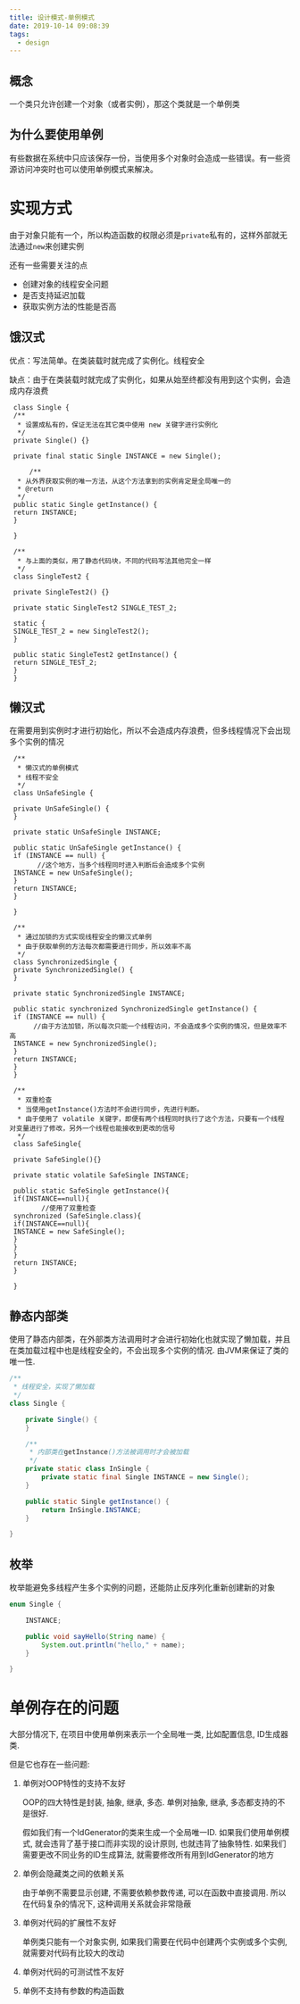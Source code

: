 ```yaml
---
title: 设计模式-单例模式
date: 2019-10-14 09:08:39
tags:
  - design
---
```


## **概念**

一个类只允许创建一个对象（或者实例），那这个类就是一个单例类

## **为什么要使用单例**

有些数据在系统中只应该保存一份，当使用多个对象时会造成一些错误。有一些资源访问冲突时也可以使用单例模式来解决。

# **实现方式**

由于对象只能有一个，所以构造函数的权限必须是`private`私有的，这样外部就无法通过`new`来创建实例

还有一些需要关注的点

-   创建对象的线程安全问题
-   是否支持延迟加载
-   获取实例方法的性能是否高

## **饿汉式**

优点：写法简单。在类装载时就完成了实例化。线程安全

缺点：由于在类装载时就完成了实例化，如果从始至终都没有用到这个实例，会造成内存浪费

```
 class Single {
 /**
  * 设置成私有的，保证无法在其它类中使用 new 关键字进行实例化
  */
 private Single() {}
 
 private final static Single INSTANCE = new Single();
 
     /**
  * 从外界获取实例的唯一方法，从这个方法拿到的实例肯定是全局唯一的
  * @return
  */
 public static Single getInstance() {
 return INSTANCE;
 }
 
 }
 
 /**
  * 与上面的类似，用了静态代码块，不同的代码写法其他完全一样
  */
 class SingleTest2 {
 
 private SingleTest2() {}
 
 private static SingleTest2 SINGLE_TEST_2;
 
 static {
 SINGLE_TEST_2 = new SingleTest2();
 }

 public static SingleTest2 getInstance() {
 return SINGLE_TEST_2;
 }
 }

```

## **懒汉式**

在需要用到实例时才进行初始化，所以不会造成内存浪费，但多线程情况下会出现多个实例的情况

```
 /**
  * 懒汉式的单例模式
  * 线程不安全
  */
 class UnSafeSingle {
 
 private UnSafeSingle() {
 }
 
 private static UnSafeSingle INSTANCE;
 
 public static UnSafeSingle getInstance() {
 if (INSTANCE == null) {
       //这个地方，当多个线程同时进入判断后会造成多个实例
 INSTANCE = new UnSafeSingle();
 }
 return INSTANCE;
 }
 
 }
 
 /**
  * 通过加锁的方式实现线程安全的懒汉式单例
  * 由于获取单例的方法每次都需要进行同步，所以效率不高
  */
 class SynchronizedSingle {
 private SynchronizedSingle() {
 }
 
 private static SynchronizedSingle INSTANCE;
 
 public static synchronized SynchronizedSingle getInstance() {
 if (INSTANCE == null) {
      //由于方法加锁，所以每次只能一个线程访问，不会造成多个实例的情况，但是效率不高
 INSTANCE = new SynchronizedSingle();
 }
 return INSTANCE;
 }
 }
 
 /**
  * 双重检查
  * 当使用getInstance()方法时不会进行同步，先进行判断。
  * 由于使用了 volatile 关键字，即便有两个线程同时执行了这个方法，只要有一个线程对变量进行了修改，另外一个线程也能接收到更改的信号
  */
 class SafeSingle{
 
 private SafeSingle(){}
 
 private static volatile SafeSingle INSTANCE;
 
 public static SafeSingle getInstance(){
 if(INSTANCE==null){
        //使用了双重检查
 synchronized (SafeSingle.class){
 if(INSTANCE==null){
 INSTANCE = new SafeSingle();
 }
 }
 }
 return INSTANCE;
 }
 
 }
```

## **静态内部类**

使用了静态内部类，在外部类方法调用时才会进行初始化也就实现了懒加载，并且在类加载过程中也是线程安全的，不会出现多个实例的情况. 由JVM来保证了类的唯一性.

```java
/**
 * 线程安全，实现了懒加载
 */
class Single {

	private Single() {
	}

	/**
	 * 内部类在getInstance()方法被调用时才会被加载
	 */
	private static class InSingle {
		private static final Single INSTANCE = new Single();
	}

	public static Single getInstance() {
		return InSingle.INSTANCE;
	}

}
```

## 枚举

枚举能避免多线程产生多个实例的问题，还能防止反序列化重新创建新的对象

```java
enum Single {

	INSTANCE;

	public void sayHello(String name) {
		System.out.println("hello," + name);
	}

}
```

# 单例存在的问题

大部分情况下, 在项目中使用单例来表示一个全局唯一类, 比如配置信息, ID生成器类.

但是它也存在一些问题:

1.  单例对OOP特性的支持不友好
    
    OOP的四大特性是封装, 抽象, 继承, 多态. 单例对抽象, 继承, 多态都支持的不是很好.
    
    假如我们有一个IdGenerator的类来生成一个全局唯一ID. 如果我们使用单例模式, 就会违背了基于接口而非实现的设计原则, 也就违背了抽象特性. 如果我们需要更改不同业务的ID生成算法, 就需要修改所有用到IdGenerator的地方
    
2.  单例会隐藏类之间的依赖关系
    
    由于单例不需要显示创建, 不需要依赖参数传递, 可以在函数中直接调用. 所以在代码复杂的情况下, 这种调用关系就会非常隐蔽
    
3.  单例对代码的扩展性不友好
    
    单例类只能有一个对象实例, 如果我们需要在代码中创建两个实例或多个实例, 就需要对代码有比较大的改动
    
4.  单例对代码的可测试性不友好
    
5.  单例不支持有参数的构造函数

